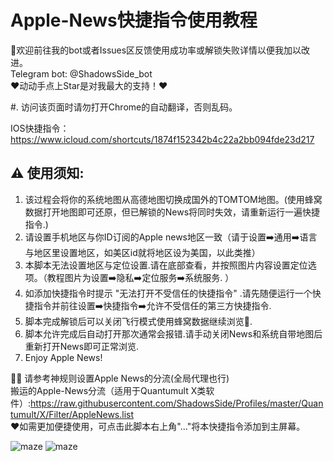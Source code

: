# Apple-News快捷指令使用教程 

👏欢迎前往我的bot或者Issues区反馈使用成功率或解锁失败详情以便我加以改进。  
Telegram bot:  @ShadowsSide_bot  
❤️动动手点上Star是对我最大的支持！❤️  

#. 访问该页面时请勿打开Chrome的自动翻译，否则乱码。

IOS快捷指令：https://www.icloud.com/shortcuts/1874f152342b4c22a2bb094fde23d217

## ⚠️ 使用须知:  
1. 该过程会将你的系统地图从高德地图切换成国外的TOMTOM地图。(使用蜂窝数据打开地图即可还原，但已解锁的News将同时失效，请重新运行一遍快捷指令.)  
2. 请设置手机地区与你ID订阅的Apple news地区一致（请于设置➡️通用➡️语言与地区里设置地区，如美区id就将地区设为美国，以此类推）  
3. 本脚本无法设置地区与定位设置.请在底部查看，并按照图片内容设置定位选项。（教程图片为设置➡️隐私➡️定位服务➡️系统服务. ）
4. 如添加快捷指令时提示 "无法打开不受信任的快捷指令" .请先随便运行一个快捷指令并前往设置➡️快捷指令➡️允许不受信任的第三方快捷指令.  
5. 脚本完成解锁后可以关闭飞行模式使用蜂窝数据继续浏览🥳.
6. 脚本允许完成后自动打开那次通常会报错.请手动关闭News和系统自带地图后重新打开News即可正常浏览.
7. Enjoy Apple News!

💁🏻‍ 请参考神规则设置Apple News的分流(全局代理也行)  
搬运的Apple-News分流（适用于Quantumult X类软件）:https://raw.githubusercontent.com/ShadowsSide/Profiles/master/Quantumult/X/Filter/AppleNews.list  
❤️如需更加便捷使用，可点击此脚本右上角"..."将本快捷指令添加到主屏幕。  

 
![maze](https://github.com/ShadowsSide/-Apple-New/blob/master/IMAGE%202020-06-02%2001:43:20.jpg)
![maze](https://github.com/ShadowsSide/-Apple-New/blob/master/IMAGE%202020-06-02%2001:43:24.jpg)   
